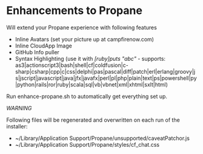 # Enhancements to Propane

Will extend your Propane experience with following features

* Inline Avatars (set your picture up at campfirenow.com)
* Inline CloudApp Image
* GitHub Info puller
* Syntax Highlighting (use it with *[ruby]puts "abc"* - supports: as3|actionscript3|bash|shell|cf|coldfusion|c-sharp|csharp|cpp|c|css|delphi|pas|pascal|diff|patch|erl|erlang|groovy|js|jscript|javascript|java|jfx|javafx|perl|pl|php|plain|text|ps|powershell|py|python|rails|ror|ruby|scala|sql|vb|vbnet|xml|xhtml|sxlt|html)

Run enhance-propane.sh to automatically get everything set up.

*WARNING*

Following files will be regenerated and overwritten on each run of the installer:

* ~/Library/Application Support/Propane/unsupported/caveatPatchor.js
* ~/Library/Application Support/Propane/styles/cf_chat.css
